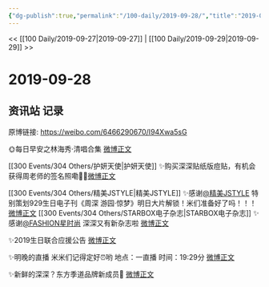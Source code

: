 ```yaml
---
{"dg-publish":true,"permalink":"/100-daily/2019-09-28/","title":"2019-09-28"}
---
```



<< [[100 Daily/2019-09-27\|2019-09-27]] | [[100 Daily/2019-09-29\|2019-09-29]] >>

# 2019-09-28

## 资讯站 记录

原博链接: https://weibo.com/6466290670/I94Xwa5sG

🌞每日早安之林海秀·清唱合集
[微博正文](https://m.weibo.cn/6466290670/4421408690479318)

[[300 Events/304 Others/护妍天使\|护妍天使]]
✨购买深深贴纸版痘贴，有机会获得周老师的签名照嘞👏🏻[微博正文](https://m.weibo.cn/6466290670/4421435970007655)

[[300 Events/304 Others/精美JSTYLE\|精美JSTYLE]]
✨感谢[@精美JSTYLE](https://weibo.com/n/%E7%B2%BE%E7%BE%8EJSTYLE) 特别策划929生日电子刊《周深 游园·惊梦》明日大片解锁！米们准备好了吗！！！[微博正文](https://m.weibo.cn/6466290670/4421443250986186)
[[300 Events/304 Others/STARBOX电子杂志\|STARBOX电子杂志]]
✨感谢[@FASHION星时尚](https://weibo.com/n/FASHION%E6%98%9F%E6%97%B6%E5%B0%9A) 深深又有新杂志啦
[微博正文](https://m.weibo.cn/6466290670/4421305850116720)

✨2019生日联合应援公告
[微博正文](https://m.weibo.cn/6466290670/4421562789054089)

✨明晚的直播 米米们记得定好⏰哟
地点：一直播
时间：19:29分
[微博正文](https://m.weibo.cn/6466290670/4421579154534390)

✨新鲜的深深？东方季道品牌新成员🐰
[微博正文](https://m.weibo.cn/6466290670/4421604186273200)
